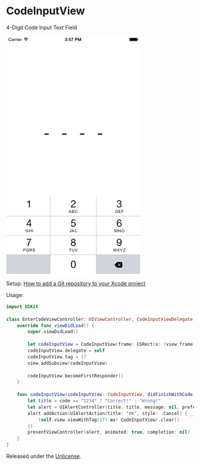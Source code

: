 # CodeInputView

4-Digit Code Input Text Field

![Screenshots][1]

Setup: [How to add a Git repository to your Xcode project][2]

Usage:

```swift
import UIKit

class EnterCodeViewController: UIViewController, CodeInputViewDelegate {
    override func viewDidLoad() {
        super.viewDidLoad()

        let codeInputView = CodeInputView(frame: CGRect(x: (view.frame.width-215)/2, y: 242, width: 215, height: 60))
        codeInputView.delegate = self
        codeInputView.tag = 17
        view.addSubview(codeInputView)

        codeInputView.becomeFirstResponder()
    }

    func codeInputView(codeInputView: CodeInputView, didFinishWithCode code: String) {
        let title = code == "1234" ? "Correct!" : "Wrong!"
        let alert = UIAlertController(title: title, message: nil, preferredStyle: .Alert)
        alert.addAction(UIAlertAction(title: "OK", style: .Cancel) { _ in
            (self.view.viewWithTag(17) as! CodeInputView).clear()
        })
        presentViewController(alert, animated: true, completion: nil)
    }
}
```

Released under the [Unlicense][3].


  [1]: Screenshots.gif
  [2]: https://github.com/acani/Libraries
  [3]: http://unlicense.org
